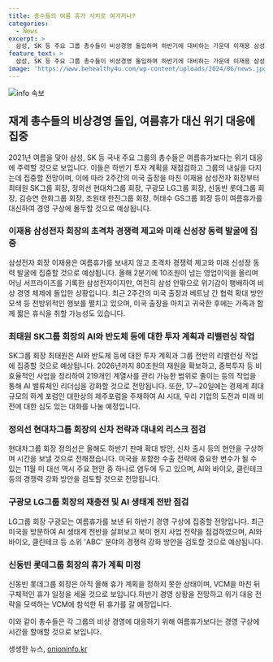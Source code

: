```yaml
---
title: 총수들의 여름 휴가 사치로 여겨지나?
categories:
  - News
excerpt: >
  삼성, SK 등 주요 그룹 총수들이 비상경영 돌입하며 하반기에 대비하는 가운데 이재용 삼성전자 회장은 경쟁력 제고와 신성장 동력 발굴에 초점을 맞추는 것으로 알려졌다. 최태원 SK그룹 회장은 AI 밸류체인 강화에 집중하고, 정의선 현대차그룹 회장은 신차 전략 등을 구상하며 시간을 보내고 있는 것으로 전해졌다. 구광모 LG그룹 회장은 AI와 바이오, 클린테크 등에 대한 경쟁력 강화 방안을 검토할 예정이며, 신동빈 롯데그룹 회장은 휴가 계획을 아직 정하지 못한 상황이라고 전해졌다. (150자)
feature_text: >
  삼성, SK 등 주요 그룹 총수들이 비상경영 돌입하며 하반기에 대비하는 가운데 이재용 삼성전자 회장은 경쟁력 제고와 신성장 동력 발굴에 초점을 맞추는 것으로 알려졌다. 최태원 SK그룹 회장은 AI 밸류체인 강화에 집중하고, 정의선 현대차그룹 회장은 신차 전략 등을 구상하며 시간을 보내고 있는 것으로 전해졌다. 구광모 LG그룹 회장은 AI와 바이오, 클린테크 등에 대한 경쟁력 강화 방안을 검토할 예정이며, 신동빈 롯데그룹 회장은 휴가 계획을 아직 정하지 못한 상황이라고 전해졌다. (150자)
image: 'https://www.behealthy4u.com/wp-content/uploads/2024/06/news.jpg'
---
```


<p><img src="https://www.behealthy4u.com/wp-content/uploads/2024/06/news.jpg" alt="info 속보" /></p>

<h2 data-ke-size="size26">재계 총수들의 비상경영 돌입, 여름휴가 대신 위기 대응에 집중</h2>

<p data-ke-size="size16">2021년 여름을 맞아 삼성, SK 등 국내 주요 그룹의 총수들은 여름휴가보다는 위기 대응에 주력할 것으로 보입니다. 이들은 하반기 투자 계획을 재점검하고 그룹의 내실을 다지는데 집중할 전망이며, 이에 따라 2주간의 미국 출장을 마친 이재용 삼성전자 회장부터 최태원 SK그룹 회장, 정의선 현대차그룹 회장, 구광모 LG그룹 회장, 신동빈 롯데그룹 회장, 김승연 한화그룹 회장, 조원태 한진그룹 회장, 허태수 GS그룹 회장 등이 여름휴가를 대신하여 경영 구상에 몰두할 것으로 예상됩니다.</p>

<h3 data-ke-size="size21">이재용 삼성전자 회장의 초격차 경쟁력 제고와 미래 신성장 동력 발굴에 집중</h3>

<p data-ke-size="size16">삼성전자 회장 이재용은 여름휴가를 보내지 않고 초격차 경쟁력 제고와 미래 신성장 동력 발굴에 집중할 것으로 예상됩니다. 올해 2분기에 10조원이 넘는 영업이익을 올리며 어닝 서프라이즈를 기록한 삼성전자이지만, 여전히 삼성 안팎으로 위기감이 팽배하여 비상 경영 체제에 돌입한 상황입니다. 최근 2주간의 미국 출장과 베트남 간 협력 확대 방안 모색 등 전방위적인 행보를 펼치고 있으며, 미국 출장을 마치고 귀국한 후에는 가족과 함께 짧은 휴식을 취할 가능성도 있습니다.</p>

<h3 data-ke-size="size21">최태원 SK그룹 회장의 AI와 반도체 등에 대한 투자 계획과 리밸런싱 작업</h3>

<p data-ke-size="size16">SK그룹 회장 최태원은 AI와 반도체 등에 대한 투자 계획과 그룹 전반의 리밸런싱 작업에 집중할 것으로 예상됩니다. 2026년까지 80조원의 재원을 확보하고, 중복투자 등 비효율적인 사업을 정리하여 219개인 계열사를 관리 가능한 범위로 줄이는 등의 작업을 통해 AI 밸류체인 리더십을 강화할 것으로 전망됩니다. 또한, 17∼20일에는 경제계 최대 규모의 하계 포럼인 대한상의 제주포럼을 주재하여 AI 시대, 우리 기업의 도전과 미래 비전에 대한 심도 있는 대화를 나눌 예정입니다.</p>

<h3 data-ke-size="size21">정의선 현대차그룹 회장의 신차 전략과 대내외 리스크 점검</h3>

<p data-ke-size="size16">현대차그룹 회장 정의선은 올해도 하반기 판매 확대 방안, 신차 출시 등의 현안을 구상하며 시간을 보낼 것으로 전해졌습니다. 미국을 포함한 수출 전략에 중요한 변수가 될 수 있는 11월 미 대선 역시 주요 현안 중 하나로 염두에 두고 있으며, AI와 바이오, 클린테크 등의 경쟁력 강화 방안을 검토할 것으로 전망됩니다.</p>

<h3 data-ke-size="size21">구광모 LG그룹 회장의 재충전 및 AI 생태계 전반 점검</h3>

<p data-ke-size="size16">LG그룹 회장 구광모는 여름휴가를 보낸 뒤 하반기 경영 구상에 집중할 전망입니다. 최근 미국을 방문하여 AI 생태계 전반을 살펴보고 북미 현지 사업 전략을 점검하였으며, AI와 바이오, 클린테크 등 소위 'ABC' 분야의 경쟁력 강화 방안을 검토할 것으로 예상됩니다.</p>

<h3 data-ke-size="size21">신동빈 롯데그룹 회장의 휴가 계획 미정</h3>

<p data-ke-size="size16">신동빈 롯데그룹 회장은 아직 올해 휴가 계획을 정하지 못한 상태이며, VCM을 마친 뒤 구체적인 휴가 일정을 세울 것으로 보입니다.하반기 경영 상황을 전망하고 위기 대응 전략을 모색하는 VCM에 참석한 뒤 휴가를 갈 예정입니다.</p>

<p>이와 같이 총수들은 각 그룹의 비상 경영에 대응하기 위해 여름휴가보다는 경영 구상에 시간을 할애할 것으로 보입니다.</p>
생생한 뉴스, <a href="https://onioninfo.kr" rel="dofollow">onioninfo.kr</a>


